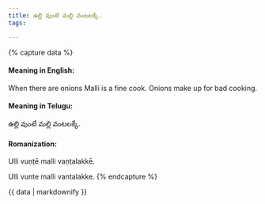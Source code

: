 ```yaml
---
title: ఉల్లి వుంటే మల్లి వంటలక్కే.
tags:

---
```


{% capture data %}
#### Meaning in English:
When there are onions Malli is a fine cook.
Onions make up for bad cooking.

#### Meaning in Telugu:
ఉల్లి వుంటే మల్లి వంటలక్కే.

#### Romanization:
Ulli vuṇṭē malli vaṇṭalakkē.

Ulli vunte malli vantalakke.
{% endcapture %}

{{ data | markdownify }}

